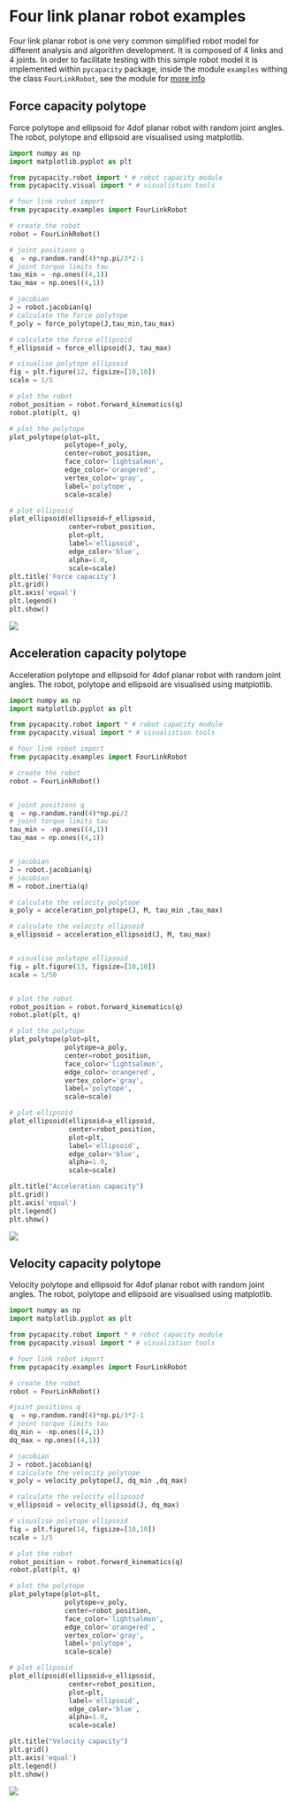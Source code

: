 Four link planar robot examples
===============================

Four link planar robot is one very common simplified robot model for different analysis and algorithm development. 
It is composed of 4 links and 4 joints. 
In order to facilitate testing with this simple robot model it is implemented within `pycapacity` package, inside the module `examples` withing the class `FourLinkRobot`, see the module for [more info](../pycapacity.examples.html)


## Force capacity polytope

Force polytope and ellipsoid for 4dof planar robot with random joint angles. The robot, polytope and ellipsoid are visualised using matplotlib.

```python
import numpy as np
import matplotlib.pyplot as plt

from pycapacity.robot import * # robot capacity module
from pycapacity.visual import * # visualistion tools

# four link robot import
from pycapacity.examples import FourLinkRobot

# create the robot
robot = FourLinkRobot()

# joint positions q
q  = np.random.rand(4)*np.pi/3*2-1
# joint torque limits tau
tau_min = -np.ones((4,1))
tau_max = np.ones((4,1))

# jacobian
J = robot.jacobian(q)
# calculate the force polytope
f_poly = force_polytope(J,tau_min,tau_max)

# calculate the force ellipsoid
f_ellipsoid = force_ellipsoid(J, tau_max)

# visualise polytope ellipsoid
fig = plt.figure(12, figsize=[10,10])
scale = 1/5

# plot the robot
robot_position = robot.forward_kinematics(q) 
robot.plot(plt, q)

# plot the polytope
plot_polytope(plot=plt,
              polytope=f_poly,
              center=robot_position, 
              face_color='lightsalmon', 
              edge_color='orangered',
              vertex_color='gray',
              label='polytope', 
              scale=scale)

# plot ellipsoid
plot_ellipsoid(ellipsoid=f_ellipsoid, 
               center=robot_position, 
               plot=plt, 
               label='ellipsoid', 
               edge_color='blue', 
               alpha=1.0,
               scale=scale)
plt.title('Force capacity')
plt.grid()
plt.axis('equal')
plt.legend()
plt.show()
```
![](../images/4l_force.png)


## Acceleration capacity polytope

Acceleration polytope and ellipsoid for 4dof planar robot with random joint angles. The robot, polytope and ellipsoid are visualised using matplotlib.

```python
import numpy as np
import matplotlib.pyplot as plt

from pycapacity.robot import * # robot capacity module
from pycapacity.visual import * # visualistion tools

# four link robot import
from pycapacity.examples import FourLinkRobot

# create the robot
robot = FourLinkRobot()


# joint positions q
q  = np.random.rand(4)*np.pi/2
# joint torque limits tau
tau_min = -np.ones((4,1))
tau_max = np.ones((4,1))


# jacobian
J = robot.jacobian(q)
# jacobian
M = robot.inertia(q)

# calculate the velocity polytope
a_poly = acceleration_polytope(J, M, tau_min ,tau_max)

# calculate the velocity ellipsoid
a_ellipsoid = acceleration_ellipsoid(J, M, tau_max)


# visualise polytope ellipsoid
fig = plt.figure(13, figsize=[10,10])
scale = 1/50


# plot the robot
robot_position = robot.forward_kinematics(q) 
robot.plot(plt, q)

# plot the polytope
plot_polytope(plot=plt,
              polytope=a_poly,
              center=robot_position, 
              face_color='lightsalmon', 
              edge_color='orangered',
              vertex_color='gray',
              label='polytope', 
              scale=scale)

# plot ellipsoid
plot_ellipsoid(ellipsoid=a_ellipsoid, 
               center=robot_position, 
               plot=plt, 
               label='ellipsoid', 
               edge_color='blue', 
               alpha=1.0,
               scale=scale)

plt.title("Acceleration capacity")
plt.grid()
plt.axis('equal')
plt.legend()
plt.show()
```
![](../images/4l_accel.png)

## Velocity capacity polytope

Velocity polytope and ellipsoid for 4dof planar robot with random joint angles. The robot, polytope and ellipsoid are visualised using matplotlib.

```python
import numpy as np
import matplotlib.pyplot as plt

from pycapacity.robot import * # robot capacity module
from pycapacity.visual import * # visualistion tools

# four link robot import
from pycapacity.examples import FourLinkRobot

# create the robot
robot = FourLinkRobot()

#joint positions q
q  = np.random.rand(4)*np.pi/3*2-1
# joint torque limits tau
dq_min = -np.ones((4,1))
dq_max = np.ones((4,1))

# jacobian
J = robot.jacobian(q)
# calculate the velocity polytope
v_poly = velocity_polytope(J, dq_min ,dq_max)

# calculate the velocity ellipsoid
v_ellipsoid = velocity_ellipsoid(J, dq_max)

# visualise polytope ellipsoid
fig = plt.figure(14, figsize=[10,10])
scale = 1/5

# plot the robot
robot_position = robot.forward_kinematics(q) 
robot.plot(plt, q)

# plot the polytope
plot_polytope(plot=plt,
              polytope=v_poly,
              center=robot_position, 
              face_color='lightsalmon', 
              edge_color='orangered',
              vertex_color='gray',
              label='polytope', 
              scale=scale)

# plot ellipsoid
plot_ellipsoid(ellipsoid=v_ellipsoid, 
               center=robot_position, 
               plot=plt, 
               label='ellipsoid', 
               edge_color='blue', 
               alpha=1.0,
               scale=scale)

plt.title("Velocity capacity")
plt.grid()
plt.axis('equal')
plt.legend()
plt.show()
```
![](../images/4l_vel.png)